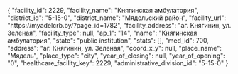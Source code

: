 {
    "facility_id": 2229,
    "facility_name": "Княгинская амбулатория",
    "district_id": "5-15-0",
    "district_name": "Мядельский район",
    "facility_url": "https:\/\/myadelcrb.by\/?page_id=1782",
    "facility_address": "аг. Княгинин, ул. Зеленая",
    "facility_type": null,
    "ap_1": "14",
    "name": "Княгинская амбулатория",
    "state": "public institution",
    "stats": [],
    "med_id": 700,
    "address": "аг. Княгинин, ул. Зеленая",
    "coord_x_y": null,
    "place_name": "Мядель",
    "place_type": "city",
    "year_of_closing": null,
    "year_of_opening": "0",
    "healthcare_facility_key": 2229,
    "administrative_division_id": "5-15-0"
}